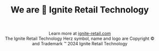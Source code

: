 <div align="center">
    <h1>We are 🚀 Ignite Retail Technology</h1>
<br/>
<br/>
Learn more at <a href="https://ignite-retail.com/">ignite-retail.com</a>
<br/>
The Ignite Retail Technology Herz symbol, name and logo are Copyright &copy; and Trademark 	&#8482; 2024 Ignite Retail Technology
</div>

